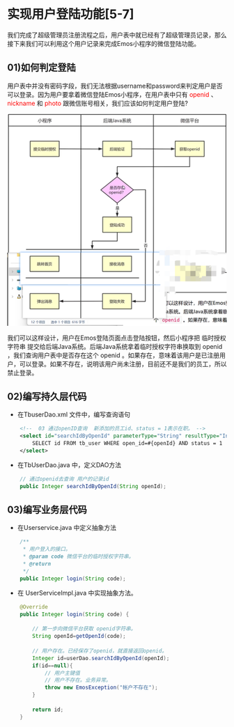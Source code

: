 # 实现用户登陆功能[5-7]

我们完成了超级管理员注册流程之后，用户表中就已经有了超级管理员记录，那么接下来我们可以利用这个用户记录来完成Emos小程序的微信登陆功能。



## 01)如何判定登陆

用户表中并没有密码字段，我们无法根据username和password来判定用户是否可以登录。因为用户要拿着微信登陆Emos小程序，在用户表中只有 <font color='red'>openid</font> 、<font color='red'> nickname</font> 和 <font color='red'>photo </font>跟微信账号相关，我们应该如何判定用户登陆?

![image-20231209224153715](07实现用户登陆功能[持久层&业务层].assets/image-20231209224153715.png)

我们可以这样设计，用户在Emos登陆页面点击登陆按钮，然后小程序把 临时授权字符串 提交给后端Java系统。后端Java系统拿着临时授权字符串换取到 openid ，我们查询用户表中是否存在这个 openid 。如果存在，意味着该用户是已注册用户，可以登录。如果不存在，说明该用户尚未注册，目前还不是我们的员工，所以禁止登录。

## 02)编写持久层代码

- 在TbuserDao.xml 文件中，编写查询语句

```xml
    <!--  03 通过openID查询  新添加的员工id、status = 1表示在职。 -->
    <select id="searchIdByOpenId" parameterType="String" resultType="Integer">
        SELECT id FROM tb_user WHERE open_id=#{openId} AND status = 1
    </select>
```

- 在TbUserDao.java 中，定义DAO方法

```java
    // 通过openid去查询 用户的记录id
    public Integer searchIdByOpenId(String openId);
```

## 03)编写业务层代码

- 在Userservice.java 中定义抽象方法

```java
    /**
     * 用户登入的接口。
     * @param code 微信平台的临时授权字符串。
     * @return
     */
    public Integer login(String code);
```



- 在 UserServiceImpl.java 中实现抽象方法。

```java
    @Override
    public Integer login(String code) {
       
        // 第一步向微信平台获取 openid字符串。
        String openId=getOpenId(code);
        
        // 用户存在。已经保存了openid，就直接返回openid。
        Integer id=userDao.searchIdByOpenId(openId);
        if(id==null){
            // 用户主键值
            // 用户不存在。业务异常。
            throw new EmosException("帐户不存在");
        }

        return id;
    }
```



















